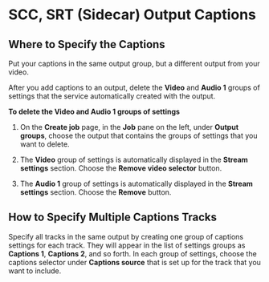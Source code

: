 # SCC, SRT \(Sidecar\) Output Captions<a name="scc-srt-output-captions"></a>

## Where to Specify the Captions<a name="where-scc-srt-output-captions"></a>

Put your captions in the same output group, but a different output from your video\.

After you add captions to an output, delete the **Video** and **Audio 1** groups of settings that the service automatically created with the output\.

**To delete the Video and Audio 1 groups of settings**

1. On the **Create job** page, in the **Job** pane on the left, under **Output groups**, choose the output that contains the groups of settings that you want to delete\.

1. The **Video** group of settings is automatically displayed in the **Stream settings** section\. Choose the **Remove video selector** button\.

1. The **Audio 1** group of settings is automatically displayed in the **Stream settings** section\. Choose the **Remove** button\.

## How to Specify Multiple Captions Tracks<a name="multilang-scc-srt-output-captions"></a>

Specify all tracks in the same output by creating one group of captions settings for each track\. They will appear in the list of settings groups as **Captions 1**, **Captions 2**, and so forth\. In each group of settings, choose the captions selector under **Captions source** that is set up for the track that you want to include\.